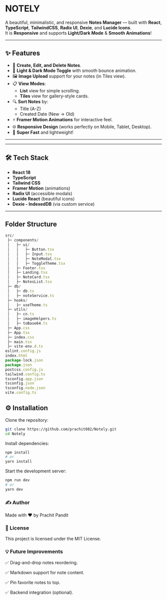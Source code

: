 # NOTELY

A beautiful, minimalistic, and responsive **Notes Manager** — built with **React**, **TypeScript**, **TailwindCSS**, **Radix UI**, **Dexie**, and **Lucide Icons**.  
It is **Responsive** and supports **Light/Dark Mode** & **Smooth Animations**!

---

## ✨ Features

- 📒 **Create, Edit, and Delete Notes**.
- 🎨 **Light & Dark Mode Toggle** with smooth bounce animation.
- 🖼️ **Image Upload** support for your notes (in Tiles view).
- 📋 **View Modes**:  
  - **List** view for simple scrolling.
  - **Tiles** view for gallery-style cards.
- 🔍 **Sort Notes** by:
  - Title (A-Z)
  - Created Date (New → Old)
- ⚡ **Framer Motion Animations** for interactive feel.
- 🌐 **Responsive Design** (works perfectly on Mobile, Tablet, Desktop).
- 🚀 **Super Fast** and lightweight!

---

---

## 🛠️ Tech Stack

- **React 18**
- **TypeScript**
- **Tailwind CSS**
- **Framer Motion** (animations)
- **Radix UI** (accessible modals)
- **Lucide React** (beautiful icons)
- **Dexie - IndexedDB** (via custom service)

---

## Folder Structure

```js
src/
 ├─ components/
 │   ├─ ui/
 │   │   ├─ Button.tsx
 │   │   ├─ Input.tsx
 │   │   ├─ NoteModal.tsx
 │   │   ├─ ToggleTheme.tsx
 │   ├─ Footer.tsx
 │   ├─ Landing.tsx
 │   ├─ NoteCard.tsx
 │   ├─ NotesList.tsx
 ├─ db/
 │   ├─ db.ts
 │   ├─ noteService.ts
 ├─ hooks/
 │   ├─ useTheme.ts
 ├─ utils/
 │   ├─ cn.ts
 │   ├─ imageHelpers.ts
 │   ├─ toBase64.ts
 ├─ App.css
 ├─ App.tsx
 ├─ index.css
 ├─ main.tsx
 ├─ vite-env.d.ts
eslint.config.js
index.html
package-lock.json
package.json
postcss.config.js
tailwind.config.ts
tsconfig.app.json
tsconfig.json
tsconfig.node.json
vite.config.ts
```
## ⚙️ Installation

Clone the repository:

```bash
git clone https://github.com/prachit082/Notely.git
cd Notely
```
Install dependencies:

```bash
npm install
# or
yarn install
```
Start the development server:
```bash
npm run dev
# or
yarn dev
```
### ✍️ Author
Made with ❤️ by Prachit Pandit

### 📜 License
This project is licensed under the MIT License.

### 💡 Future Improvements
✅ Drag-and-drop notes reordering.

✅ Markdown support for note content.

✅ Pin favorite notes to top.

✅ Backend integration (optional).


